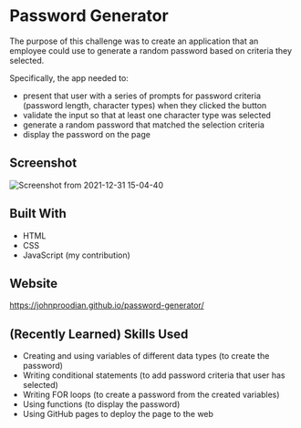 # Password Generator

The purpose of this challenge was to create an application that an employee could use to generate a random password based on criteria they selected. 

Specifically, the app needed to:
* present that user with a series of prompts for password criteria (password length, character types) when they clicked the button
* validate the input so that at least one character type was selected 
* generate a random password that matched the selection criteria
* display the password on the page

## Screenshot

![Screenshot from 2021-12-31 15-04-40](https://user-images.githubusercontent.com/93355671/147839018-44f7b58e-4274-47e5-bf74-bdeb240a1e7b.png)

## Built With
* HTML
* CSS
* JavaScript (my contribution)

## Website
https://johnproodian.github.io/password-generator/

## (Recently Learned) Skills Used
* Creating and using variables of different data types (to create the password)
* Writing conditional statements (to add password criteria that user has selected)
* Writing FOR loops (to create a password from the created variables)
* Using functions (to display the password)
* Using GitHub pages to deploy the page to the web
